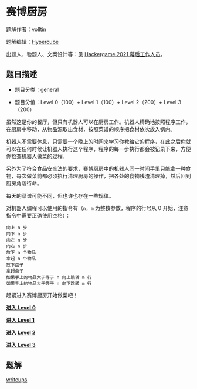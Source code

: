 # 赛博厨房

题解作者：[volltin](https://github.com/volltin)

题解编辑：[Hypercube](https://0x01.me/)

出题人、验题人、文案设计等：见 [Hackergame 2021 幕后工作人员](../../credits.pdf)。

## 题目描述

- 题目分类：general

- 题目分值：Level 0（100）+ Level 1（100）+ Level 2（200）+ Level 3（200）

虽然这是你的餐厅，但只有机器人可以在厨房工作。机器人精确地按照程序工作，在厨房中移动，从物品源取出食材，按照菜谱的顺序把食材依次放入锅内。

机器人不需要休息，只需要一个晚上的时间来学习你教给它的程序，在此之后你就可以在任何时候让机器人执行这个程序，程序的每一步执行都会被记录下来，方便你检查机器人做菜的过程。

另外为了符合食品安全法的要求，赛博厨房中的机器人同一时间手里只能拿一种食物，每次做菜前都必须执行清理厨房的操作，把各处的食物残渣清理掉，然后回到厨房角落待命。

每天的菜谱可能不同，但也许也存在一些规律。

对机器人编程可以使用的指令有（`n, m` 为整数参数，程序的行号从 0 开始，注意指令中需要正确使用空格）：

```
向上 n 步
向下 n 步
向左 n 步
向右 n 步
放下 n 个物品
拿起 n 个物品
放下盘子
拿起盘子
如果手上的物品大于等于 n 向上跳转 m 行
如果手上的物品大于等于 n 向下跳转 m 行
```

赶紧进入赛博厨房开始做菜吧！

**[进入 Level 0](http://202.38.93.111:12077/#0)**

**[进入 Level 1](http://202.38.93.111:12077/#1)**

**[进入 Level 2](http://202.38.93.111:12077/#2)**

**[进入 Level 3](http://202.38.93.111:12077/#3)**


## 题解

[writeups](writeups.md)
